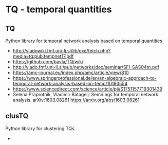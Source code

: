 # TQ - temporal quantities

## TQ

Python library for temporal network analysis based on temporal quantities

  * http://vladowiki.fmf.uni-lj.si/lib/exe/fetch.php?media=tq:pub:tempnet17.pdf
  * https://github.com/bavla/TQ/wiki
  * http://vlado.fmf.uni-lj.si/pub/networks/doc/seminar/SFI-SAS04tn.pdf
  * https://amc-journal.eu/index.php/amc/article/view/810
  * https://www.springerprofessional.de/en/an-algebraic-approach-to-temporal-network-analysis-based-on-temp/10193554
  * https://www.sciencedirect.com/science/article/pii/S1751157719301439
  * Selena Praprotnik, Vladimir Batagelj: Semirings for temporal network analysis. arXiv:1603.08261 https://arxiv.org/abs/1603.08261



## clusTQ

Python library for clustering TQs.

  * 
